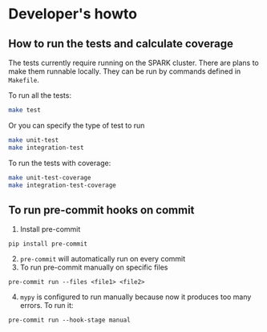 # Developer's howto

## How to run the tests and calculate coverage

The tests currently require running on the SPARK cluster. There are plans to make them runnable locally.
They can be run by commands defined in `Makefile`.

To run all the tests:
```bash
make test
```
Or you can specify the type of test to run
```bash
make unit-test
make integration-test
```

To run the tests with coverage:
```bash
make unit-test-coverage
make integration-test-coverage
```

## To run pre-commit hooks on commit

1. Install pre-commit
```shell
pip install pre-commit
```
2. `pre-commit` will automatically run on every commit
3. To run pre-commit manually on specific files
```shell
pre-commit run --files <file1> <file2>
```
4. `mypy` is configured to run manually because now it produces too many errors. To run it:
```shell
pre-commit run --hook-stage manual
```
